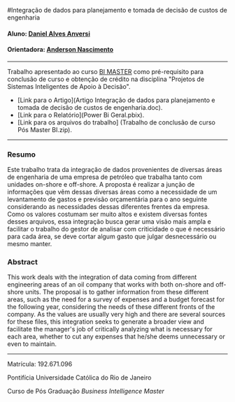 #Integração de dados para planejamento e tomada de decisão de custos de engenharia

#### Aluno: [Daniel Alves Anversi](https://github.com/EngDaniel90)
#### Orientadora: [Anderson Nascimento](https://github.com/insightds)

---

Trabalho apresentado ao curso [BI MASTER](https://ica.puc-rio.ai/bi-master) como pré-requisito para conclusão de curso e obtenção de crédito na disciplina "Projetos de Sistemas Inteligentes de Apoio à Decisão".

<!-- para os links a seguir, caso os arquivos estejam no mesmo repositório que este README, não há necessidade de incluir o link completo: basta incluir o nome do arquivo, com extensão, que o GitHub completa o link corretamente -->

- [Link para o Artigo](Artigo Integração de dados para planejamento e tomada de decisão de custos de engenharia.doc).
- [Link para o Relatório](Power Bi Geral.pbix).
- [Link para os arquivos do trabalho] (Trabalho de conclusão de curso Pós Master BI.zip).


---

### Resumo

Este trabalho trata da integração de dados provenientes de diversas áreas de engenharia de uma empresa de petróleo que trabalha tanto com unidades on-shore e off-shore. A proposta é realizar a junção de informações que vêm dessas diversas áreas como a necessidade de um levantamento de gastos e previsão orçamentária para o ano seguinte considerando as necessidades dessas diferentes frentes da empresa. Como os valores costumam ser muito altos e existem diversas fontes desses arquivos, essa integração busca gerar uma visão mais ampla e facilitar o trabalho do gestor de analisar com criticidade o que é necessário para cada área, se deve cortar algum gasto que julgar desnecessário ou mesmo manter.

### Abstract

This work deals with the integration of data coming from different engineering areas of an oil company that works with both on-shore and off-shore units. The proposal is to gather information from these different areas, such as the need for a survey of expenses and a budget forecast for the following year, considering the needs of these different fronts of the company. As the values are usually very high and there are several sources for these files, this integration seeks to generate a broader view and facilitate the manager's job of critically analyzing what is necessary for each area, whether to cut any expenses that he/she deems unnecessary or even to maintain.

---

Matrícula: 192.671.096

Pontifícia Universidade Católica do Rio de Janeiro

Curso de Pós Graduação *Business Intelligence Master*
